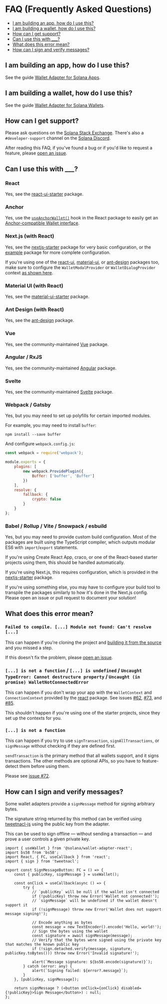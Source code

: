 # FAQ (Frequently Asked Questions)

- [I am building an app, how do I use this?](#i-am-building-an-app-how-do-i-use-this)
- [I am building a wallet, how do I use this?](#i-am-building-a-wallet-how-do-i-use-this)
- [How can I get support?](#how-can-i-get-support)
- [Can I use this with ___?](#can-i-use-this-with-___)
- [What does this error mean?](#what-does-this-error-mean)
- [How can I sign and verify messages?](#how-can-i-sign-and-verify-messages)

## I am building an app, how do I use this?

See the guide [Wallet Adapter for Solana Apps](https://github.com/solana-labs/wallet-adapter/blob/master/APP.md).

## I am building a wallet, how do I use this?

See the guide [Wallet Adapter for Solana Wallets](https://github.com/solana-labs/wallet-adapter/blob/master/WALLET.md).

## How can I get support?

Please ask questions on the [Solana Stack Exchange](https://solana.stackexchange.com). There's also a `#developer-support` channel on the [Solana Discord](https://discord.com/invite/4hJfSRU).

After reading this FAQ, if you've found a bug or if you'd like to request a feature, please [open an issue](https://github.com/solana-labs/wallet-adapter/issues/new).

## Can I use this with ___?

### React
Yes, see the [react-ui-starter](https://github.com/solana-labs/wallet-adapter/tree/master/packages/starter/react-ui-starter) package.

### Anchor
Yes, use the [`useAnchorWallet()`](https://github.com/solana-labs/wallet-adapter/blob/master/packages/core/react/src/useAnchorWallet.ts) hook in the React package to easily get an [Anchor-compatible Wallet interface](https://github.com/project-serum/anchor/blob/0faed886002a9b01ad0513c860e19d7570cb0221/ts/src/provider.ts#L220-L224).

### Next.js (with React)
Yes, see the [nextjs-starter](https://github.com/solana-labs/wallet-adapter/tree/master/packages/starter/nextjs-starter) package for very basic configuration, or the [example](https://github.com/solana-labs/wallet-adapter/tree/master/packages/starter/example) package for more complete configuration.

If you're using one of the [react-ui](https://github.com/solana-labs/wallet-adapter/tree/master/packages/ui/react-ui), [material-ui](https://github.com/solana-labs/wallet-adapter/tree/master/packages/ui/material-ui), or [ant-design](https://github.com/solana-labs/wallet-adapter/tree/master/packages/ui/ant-design) packages too, make sure to configure the `WalletModalProvider` or `WalletDialogProvider` context [as shown here](https://github.com/solana-labs/wallet-adapter#setup).

### Material UI (with React)
Yes, see the [material-ui-starter](https://github.com/solana-labs/wallet-adapter/tree/master/packages/starter/material-ui-starter) package.

### Ant Design (with React)
Yes, see the [ant-design](https://github.com/solana-labs/wallet-adapter/tree/master/packages/core/ant-design) package.

### Vue
Yes, see the community-maintained [Vue](https://github.com/lorisleiva/solana-wallets-vue) package.

### Angular / RxJS
Yes, see the community-maintained [Angular](https://github.com/heavy-duty/platform/tree/master/libs/wallet-adapter) package.

### Svelte
Yes, see the community-maintained [Svelte](https://github.com/svelte-on-solana/wallet-adapter) package.

### Webpack / Gatsby
Yes, but you may need to set up polyfills for certain imported modules.

For example, you may need to install `buffer`:
```shell
npm install --save buffer
```

And configure `webpack.config.js`:
```js
const webpack = require('webpack');

module.exports = {
    plugins: [
        new webpack.ProvidePlugin({
            Buffer: ['buffer', 'Buffer']
        })
    ],
    resolve: {
        fallback: {
            crypto: false
        }
    }
};
```

### Babel / Rollup / Vite / Snowpack / esbuild
Yes, but you may need to provide custom build configuration.
Most of the packages are built using the TypeScript compiler, which outputs modular ES6 with `import`/`export` statements.

If you're using Create React App, craco, or one of the React-based starter projects using them, this should be handled automatically.

If you're using Next.js, this requires configuration, which is provided in the [nextjs-starter](https://github.com/solana-labs/wallet-adapter/tree/master/packages/starter/nextjs-starter) package.

If you're using something else, you may have to configure your build tool to transpile the packages similarly to how it's done in the Next.js config.
Please open an issue or pull request to document your solution!

## What does this error mean?

### `Failed to compile. [...] Module not found: Can't resolve [...]`

This can happen if you're cloning the project and [building it from the source](https://github.com/solana-labs/wallet-adapter/blob/master/README.md#build-from-source) and you missed a step.

If this doesn't fix the problem, please [open an issue](https://github.com/solana-labs/wallet-adapter/issues/new).

### `[...] is not a function` / `[...] is undefined` / `Uncaught TypeError: Cannot destructure property` / `Uncaught (in promise) WalletNotConnectedError`

This can happen if you don't wrap your app with the `WalletContext` and `ConnectionContext` provided by the [react](https://github.com/solana-labs/wallet-adapter/tree/master/packages/core/react) package.
See issues [#62](https://github.com/solana-labs/wallet-adapter/issues/62#issuecomment-916421795), [#73](https://github.com/solana-labs/wallet-adapter/issues/73#issuecomment-919237687), and [#85](https://github.com/solana-labs/wallet-adapter/issues/85).

This shouldn't happen if you're using one of the starter projects, since they set up the contexts for you.

### `[...] is not a function`

This can happen if you try to use `signTransaction`, `signAllTransactions`, or `signMessage` without checking if they are defined first.

`sendTransaction` is the primary method that all wallets support, and it signs transactions.
The other methods are optional APIs, so you have to feature-detect them before using them.

Please see [issue #72](https://github.com/solana-labs/wallet-adapter/issues/72#issuecomment-919232595).

## How can I sign and verify messages?

Some wallet adapters provide a `signMessage` method for signing arbitrary bytes.

The signature string returned by this method can be verified using [tweetnacl-js](https://github.com/dchest/tweetnacl-js/blob/master/README.md#naclsigndetachedverifymessage-signature-publickey) using the public key from the adapter.

This can be used to sign offline — without sending a transaction — and prove a user controls a given private key.

```tsx
import { useWallet } from '@solana/wallet-adapter-react';
import bs58 from 'bs58';
import React, { FC, useCallback } from 'react';
import { sign } from 'tweetnacl';

export const SignMessageButton: FC = () => {
    const { publicKey, signMessage } = useWallet();

    const onClick = useCallback(async () => {
        try {
            // `publicKey` will be null if the wallet isn't connected
            if (!publicKey) throw new Error('Wallet not connected!');
            // `signMessage` will be undefined if the wallet doesn't support it
            if (!signMessage) throw new Error('Wallet does not support message signing!');

            // Encode anything as bytes
            const message = new TextEncoder().encode('Hello, world!');
            // Sign the bytes using the wallet
            const signature = await signMessage(message);
            // Verify that the bytes were signed using the private key that matches the known public key
            if (!sign.detached.verify(message, signature, publicKey.toBytes())) throw new Error('Invalid signature!');

            alert(`Message signature: ${bs58.encode(signature)}`);
        } catch (error: any) {
            alert(`Signing failed: ${error?.message}`);
        }
    }, [publicKey, signMessage]);

    return signMessage ? (<button onClick={onClick} disabled={!publicKey}>Sign Message</button>) : null;
};
```
